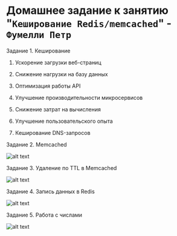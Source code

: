 # Домашнее задание к занятию "`Кеширование Redis/memcached`" - `Фумелли Петр`


Задание 1. Кеширование

1) Ускорение загрузки веб-страниц

2) Снижение нагрузки на базу данных

3) Оптимизация работы API

4) Улучшение производительности микросервисов

5) Снижение затрат на вычисления

6) Улучшение пользовательского опыта

7) Кеширование DNS-запросов

Задание 2. Memcached

![alt text](https://github.com/PeterFumelli/Redis-memcached/blob/main/%C2%A0img/memcached.png)

Задание 3. Удаление по TTL в Memcached

![alt text](https://github.com/PeterFumelli/Redis-memcached/blob/main/%C2%A0img/TTL.png)

Задание 4. Запись данных в Redis

![alt text](https://github.com/PeterFumelli/Redis-memcached/blob/main/%C2%A0img/Redis.png)

Задание 5. Работа с числами

![alt text](https://github.com/PeterFumelli/Redis-memcached/blob/main/%C2%A0img/key5.png)
